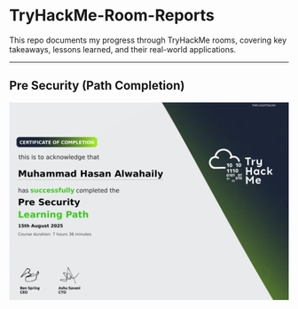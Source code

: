 # TryHackMe-Room-Reports

This repo documents my progress through TryHackMe rooms, covering key takeaways, lessons learned, and their real-world applications.

---
## Pre Security (Path Completion)
![image alt](https://github.com/mo8047/TryHackMe-Room-Reports/blob/7da8f9bf814fce53985c6d3441e25e7353fe9c44/Pre-Security.png)
